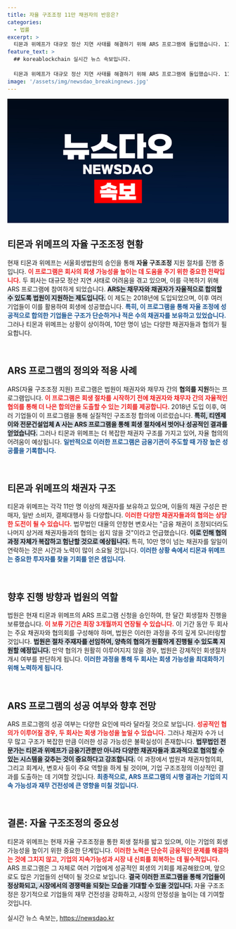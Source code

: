 ```yaml
---
title: 자율 구조조정 11만 채권자의 반응은?
categories:
  - 법률
excerpt: >
  티몬과 위메프가 대규모 정산 지연 사태를 해결하기 위해 ARS 프로그램에 돌입했습니다. 11만 명의 다양한 채권자와의 복잡한 협의가 예상되는 속에서, 이들은 회생의 마지막 기회를 잡을 수 있을까요?
feature_text: >
  ## koreablockchain 실시간 뉴스 속보입니다.

  티몬과 위메프가 대규모 정산 지연 사태를 해결하기 위해 ARS 프로그램에 돌입했습니다. 11만 명의 다양한 채권자와의 복잡한 협의가 예상되는 속에서, 이들은 회생의 마지막 기회를 잡을 수 있을까요?
image: '/assets/img/newsdao_breakingnews.jpg'
---
```


<p><img src="/assets/img/newsdao_breakingnews.jpg" alt="koreablockchain 속보" /></p>

<h2 data-ke-size="size26">티몬과 위메프의 자율 구조조정 현황</h2>

<p data-ke-size="size16">현재 티몬과 위메프는 서울회생법원의 승인을 통해 <b>자율 구조조정</b> 지원 절차를 진행 중입니다. <b><span style="color: #ee2323;">이 프로그램은 회사의 회생 가능성을 높이는 데 도움을 주기 위한 중요한 전략입니다.</span></b> 두 회사는 대규모 정산 지연 사태로 어려움을 겪고 있으며, 이를 극복하기 위해 ARS 프로그램에 참여하게 되었습니다. <b><span style="background-color: #21538527;">ARS는 채무자와 채권자가 자율적으로 합의할 수 있도록 법원이 지원하는 제도입니다.</span></b> 이 제도는 2018년에 도입되었으며, 이후 여러 기업들이 이를 활용하여 회생에 성공했습니다. <b><span style="color: #1a5490;">특히, 이 프로그램을 통해 자율 조정에 성공적으로 합의한 기업들은 구조가 단순하거나 적은 수의 채권자를 보유하고 있었습니다.</span></b> 그러나 티몬과 위메프는 상황이 상이하여, 10만 명이 넘는 다양한 채권자들과 협의가 필요합니다.</p>

<p data-ke-size="size16">&nbsp;</p>

<h2 data-ke-size="size26">ARS 프로그램의 정의와 적용 사례</h2>

<p data-ke-size="size16">ARS(자율 구조조정 지원) 프로그램은 법원이 채권자와 채무자 간의 <b>협의를 지원</b>하는 프로그램입니다. <b><span style="color: #ee2323;">이 프로그램은 회생 절차를 시작하기 전에 채권자와 채무자 간의 자율적인 협의를 통해 더 나은 합의안을 도출할 수 있는 기회를 제공합니다.</span></b> 2018년 도입 이후, 여러 기업들이 이 프로그램을 통해 실질적인 구조조정 합의에 이르렀습니다. <b><span style="background-color: #21538527;">특히, 티엔제이와 전문건설업체 A 사는 ARS 프로그램을 통해 회생 절차에서 벗어나 성공적인 결과를 얻었습니다.</span></b> 그러나 티몬과 위메프는 더 복잡한 채권자 구조를 가지고 있어, 자율 협의의 어려움이 예상됩니다. <b><span style="color: #1a5490;">일반적으로 이러한 프로그램은 금융기관이 주도할 때 가장 높은 성공률을 기록합니다.</span></b></p>

<p data-ke-size="size16">&nbsp;</p>

<h2 data-ke-size="size26">티몬과 위메프의 채권자 구조</h2>

<p data-ke-size="size16">티몬과 위메프는 각각 11만 명 이상의 채권자를 보유하고 있으며, 이들의 채권 구성은 판매자, 일반 소비자, 결제대행사 등 다양합니다. <b><span style="color: #ee2323;">이러한 다양한 채권자들과의 협의는 상당한 도전이 될 수 있습니다.</span></b> 법무법인 대율의 안창현 변호사는 "금융 채권이 조정되더라도 나머지 상거래 채권자들과의 협의는 쉽지 않을 것"이라고 언급했습니다. <b><span style="background-color: #21538527;">이로 인해 협의 과정 자체가 복잡하고 험난할 것으로 예상됩니다.</span></b> 특히, 10만 명이 넘는 채권자를 일일이 연락하는 것은 시간과 노력이 많이 소요될 것입니다. <b><span style="color: #1a5490;">이러한 상황 속에서 티몬과 위메프는 중요한 투자자를 찾을 기회를 얻은 셈입니다.</span></b></p>

<p data-ke-size="size16">&nbsp;</p>

<h2 data-ke-size="size26">향후 진행 방향과 법원의 역할</h2>

<p data-ke-size="size16">법원은 현재 티몬과 위메프의 ARS 프로그램 신청을 승인하여, 한 달간 회생절차 진행을 보류했습니다. <b><span style="color: #ee2323;">이 보류 기간은 최장 3개월까지 연장될 수 있습니다.</span></b> 이 기간 동안 두 회사는 주요 채권자와 협의회를 구성해야 하며, 법원은 이러한 과정을 주의 깊게 모니터링할 것입니다. <b><span style="background-color: #21538527;">법원은 절차 주재자를 선임하여, 양측의 협의가 원활하게 진행될 수 있도록 지원할 예정입니다.</span></b> 만약 협의가 원활히 이루어지지 않을 경우, 법원은 강제적인 회생절차 개시 여부를 판단하게 됩니다. <b><span style="color: #1a5490;">이러한 과정을 통해 두 회사는 회생 가능성을 최대화하기 위해 노력하게 됩니다.</span></b></p>

<p data-ke-size="size16">&nbsp;</p>

<h2 data-ke-size="size26">ARS 프로그램의 성공 여부와 향후 전망</h2>

<p data-ke-size="size16">ARS 프로그램의 성공 여부는 다양한 요인에 따라 달라질 것으로 보입니다. <b><span style="color: #ee2323;">성공적인 협의가 이루어질 경우, 두 회사는 회생 가능성을 높일 수 있습니다.</span></b> 그러나 채권자 수가 너무 많고 구조가 복잡한 만큼 이러한 성공 가능성은 불확실성이 존재합니다. <b><span style="background-color: #21538527;">법무법인 전문가는 티몬과 위메프가 금융기관뿐만 아니라 다양한 채권자들과 효과적으로 협의할 수 있는 시스템을 갖추는 것이 중요하다고 강조합니다.</span></b> 이 과정에서 법원과 채권자협의회, 그리고 회계사, 변호사 등이 주요 역할을 하게 될 것이며, 기업 구조조정의 이상적인 결과를 도출하는 데 기여할 것입니다. <b><span style="color: #1a5490;">최종적으로, ARS 프로그램의 시행 결과는 기업의 지속 가능성과 재무 건전성에 큰 영향을 미칠 것입니다.</span></b></p>

<p data-ke-size="size16">&nbsp;</p>

<h2 data-ke-size="size26">결론: 자율 구조조정의 중요성</h2>

<p data-ke-size="size16">티몬과 위메프는 현재 자율 구조조정을 통한 회생 절차를 밟고 있으며, 이는 기업의 회생 가능성을 높이기 위한 중요한 단계입니다. <b><span style="color: #ee2323;">이러한 노력은 단순히 금융적인 문제를 해결하는 것에 그치지 않고, 기업의 지속가능성과 시장 내 신뢰를 회복하는 데 필수적입니다.</span></b> ARS 프로그램은 그 자체로 여러 기업에게 성공적인 회생의 기회를 제공해왔으며, 앞으로도 많은 기업들의 선택이 될 것으로 보입니다. <b><span style="background-color: #21538527;">결국 이러한 프로그램을 통해 기업들이 정상화되고, 시장에서의 경쟁력을 되찾는 모습을 기대할 수 있을 것입니다.</span></b> 자율 구조조정은 장기적으로 기업들의 재무 건전성을 강화하고, 시장의 안정성을 높이는 데 기여할 것입니다.</p>
실시간 뉴스 속보는, <a href="https://newsdao.kr" rel="dofollow">https://newsdao.kr</a>



